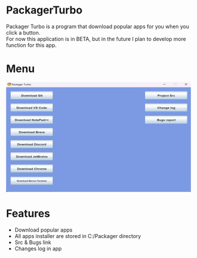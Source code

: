 # PackagerTurbo
Packager Turbo is a program that download popular apps for you when you click a button.\
For now this application is in BETA, but in the future I plan to develop more function for this app.

# Menu

<p align="center">
<img src="Images/Packager.png" width="850" height="300">
</p>

# Features

- Download popular apps
- All apps installer are stored in C:/Packager directory
- Src & Bugs link
- Changes log in app